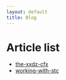 ```yaml
---
layout: default
title: Blog
---
```

# Article list
- [the-xxdz-cfx](articles/the-xxdz-cfx/index.md)
- [working-with-stc](articles/working-with-stc/index.md)
 